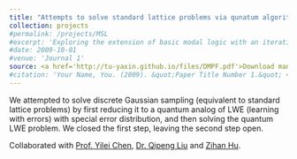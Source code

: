 ```yaml
---
title: "Attempts to solve standard lattice problems via qunatum algorithms"
collection: projects
#permalink: /projects/MSL
#excerpt: 'Exploring the extension of basic modal logic with an iterative substitution operator. '
#date: 2009-10-01
#venue: 'Journal 1'
source: <a href='http://tu-yaxin.github.io/files/DMPF.pdf'>Download manuscript here</a>
#citation: 'Your Name, You. (2009). &quot;Paper Title Number 1.&quot; <i>Journal 1</i>. 1(1).'
---
```

We attempted to solve discrete Gaussian sampling (equivalent to standard lattice problems) by first reducing it to a quantum analog of LWE (learning with errors) with special error distribution, and then solving the quantum LWE problem. We closed the first step, leaving the second step open. 

Collaborated with <a href='http://www.chenyilei.net/'>Prof. Yilei Chen</a>, <a href='https://sites.google.com/view/qipengliu'>Dr. Qipeng Liu</a> and <a href='https://zihanhu.cn/'>Zihan Hu</a>. 


